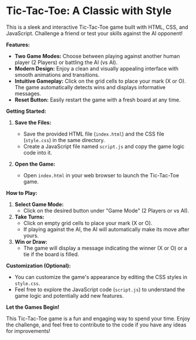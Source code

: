 # Tic-Tac-Toe: A Classic with Style

This is a sleek and interactive Tic-Tac-Toe game built with HTML, CSS, and JavaScript. Challenge a friend or test your skills against the AI opponent!

**Features:**

* **Two Game Modes:** Choose between playing against another human player (2 Players) or battling the AI (vs AI).
* **Modern Design:** Enjoy a clean and visually appealing interface with smooth animations and transitions.
* **Intuitive Gameplay:** Click on the grid cells to place your mark (X or O). The game automatically detects wins and displays informative messages.
* **Reset Button:** Easily restart the game with a fresh board at any time.

**Getting Started:**

1. **Save the Files:**
   - Save the provided HTML file (`index.html`) and the CSS file (`style.css`) in the same directory.
   - Create a JavaScript file named `script.js` and copy the game logic code into it.

2. **Open the Game:**
   - Open `index.html` in your web browser to launch the Tic-Tac-Toe game.

**How to Play:**

1. **Select Game Mode:**
   - Click on the desired button under "Game Mode" (2 Players or vs AI).
2. **Take Turns:**
   - Click on empty grid cells to place your mark (X or O).
   - If playing against the AI, the AI will automatically make its move after yours.
3. **Win or Draw:**
   - The game will display a message indicating the winner (X or O) or a tie if the board is filled.

**Customization (Optional):**

- You can customize the game's appearance by editing the CSS styles in `style.css`.
- Feel free to explore the JavaScript code (`script.js`) to understand the game logic and potentially add new features.

**Let the Games Begin!**

This Tic-Tac-Toe game is a fun and engaging way to spend your time. Enjoy the challenge, and feel free to contribute to the code if you have any ideas for improvements!
